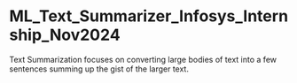 # ML_Text_Summarizer_Infosys_Internship_Nov2024
Text Summarization focuses on converting large bodies of text into a few sentences summing up the gist of the larger text.
